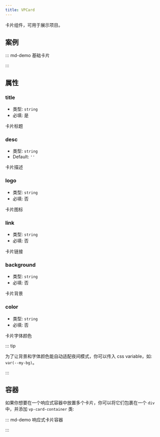 ```yaml
---
title: VPCard
---
```


卡片组件，可用于展示项目。

<!-- more -->

## 案例

<!-- #region demo -->

::: md-demo 基础卡片

<VPCard
  title="Mr.Hope"
  desc="Where there is light, there is hope"
  logo="https://mister-hope.com/logo.svg"
  link="https://mister-hope.com"
  background="rgba(253, 230, 138, 0.15)"
/>

:::

<!-- #endregion demo -->

## 属性

### title

- 类型: `string`
- 必填: 是

卡片标题

### desc

- 类型: `string`
- Default: `''`

卡片描述

### logo

- 类型: `string`
- 必填: 否

卡片图标

### link

- 类型: `string`
- 必填: 否

卡片链接

### background

- 类型: `string`
- 必填: 否

卡片背景

### color

- 类型: `string`
- 必填: 否

卡片字体颜色

::: tip

为了让背景和字体颜色能自动适配夜间模式，你可以传入 css variable，如: `var(--my-bg)`。

:::

## 容器

如果你想要在一个响应式容器中放置多个卡片，你可以将它们包裹在一个 `div` 中，并添加 `vp-card-container` 类:

<!-- markdownlint-disable MD033 -->

::: md-demo 响应式卡片容器

<div class="vp-card-container">
  <VPCard
    v-for="i in 12"
    title="Mr.Hope"
    desc="Where there is light, there is hope"
    logo="https://mister-hope.com/logo.svg"
    link="https://mister-hope.com"
    background="rgba(253, 230, 138, 0.15)"
  />
  <VPCard
    title="Mr.Hope"
    desc="Where there is light, there is hope"
    logo="https://mister-hope.com/logo.svg"
    link="https://mister-hope.com"
    background="rgba(253, 230, 138, 0.15)"
  />
  <VPCard
    title="Mr.Hope"
    desc="Where there is light, there is hope"
    logo="https://mister-hope.com/logo.svg"
    link="https://mister-hope.com"
    background="rgba(253, 230, 138, 0.15)"
  />
</div>

:::

<!-- markdownlint-enable MD033 -->
